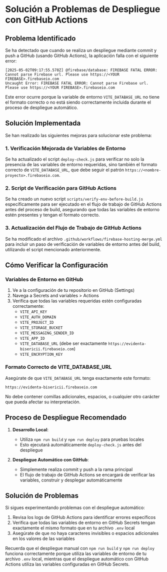 # Solución a Problemas de Despliegue con GitHub Actions

## Problema Identificado

Se ha detectado que cuando se realiza un despliegue mediante commit y push a GitHub (usando GitHub Actions), la aplicación falla con el siguiente error:

```
[2025-05-02T09:17:55.578Z] @firebase/database: FIREBASE FATAL ERROR: Cannot parse Firebase url. Please use https://<YOUR FIREBASE>.firebaseio.com
Uncaught Error: FIREBASE FATAL ERROR: Cannot parse Firebase url. Please use https://<YOUR FIREBASE>.firebaseio.com
```

Este error ocurre porque la variable de entorno `VITE_DATABASE_URL` no tiene el formato correcto o no está siendo correctamente incluida durante el proceso de despliegue automático.

## Solución Implementada

Se han realizado las siguientes mejoras para solucionar este problema:

### 1. Verificación Mejorada de Variables de Entorno

Se ha actualizado el script `deploy-check.js` para verificar no solo la presencia de las variables de entorno requeridas, sino también el formato correcto de `VITE_DATABASE_URL`, que debe seguir el patrón `https://<nombre-proyecto>.firebaseio.com`.

### 2. Script de Verificación para GitHub Actions

Se ha creado un nuevo script `scripts/verify-env-before-build.js` específicamente para ser ejecutado en el flujo de trabajo de GitHub Actions antes del proceso de build, asegurando que todas las variables de entorno estén presentes y tengan el formato correcto.

### 3. Actualización del Flujo de Trabajo de GitHub Actions

Se ha modificado el archivo `.github/workflows/firebase-hosting-merge.yml` para incluir un paso de verificación de variables de entorno antes del build, utilizando el script mencionado anteriormente.

## Cómo Verificar la Configuración

### Variables de Entorno en GitHub

1. Ve a la configuración de tu repositorio en GitHub (Settings)
2. Navega a Secrets and variables > Actions
3. Verifica que todas las variables requeridas estén configuradas correctamente:
   - `VITE_API_KEY`
   - `VITE_AUTH_DOMAIN`
   - `VITE_PROJECT_ID`
   - `VITE_STORAGE_BUCKET`
   - `VITE_MESSAGING_SENDER_ID`
   - `VITE_APP_ID`
   - `VITE_DATABASE_URL` (debe ser exactamente `https://evidenta-bisericii.firebaseio.com`)
   - `VITE_ENCRYPTION_KEY`

### Formato Correcto de VITE_DATABASE_URL

Asegúrate de que `VITE_DATABASE_URL` tenga exactamente este formato:

```
https://evidenta-bisericii.firebaseio.com
```

No debe contener comillas adicionales, espacios, o cualquier otro carácter que pueda afectar su interpretación.

## Proceso de Despliegue Recomendado

1. **Desarrollo Local**:
   - Utiliza `npm run build` y `npm run deploy` para pruebas locales
   - Esto ejecutará automáticamente `deploy-check.js` antes del despliegue

2. **Despliegue Automático con GitHub**:
   - Simplemente realiza commit y push a la rama principal
   - El flujo de trabajo de GitHub Actions se encargará de verificar las variables, construir y desplegar automáticamente

## Solución de Problemas

Si sigues experimentando problemas con el despliegue automático:

1. Revisa los logs de GitHub Actions para identificar errores específicos
2. Verifica que todas las variables de entorno en GitHub Secrets tengan exactamente el mismo formato que en tu archivo `.env` local
3. Asegúrate de que no haya caracteres invisibles o espacios adicionales en los valores de las variables

Recuerda que el despliegue manual con `npm run build` y `npm run deploy` funciona correctamente porque utiliza las variables de entorno de tu archivo `.env` local, mientras que el despliegue automático con GitHub Actions utiliza las variables configuradas en GitHub Secrets.